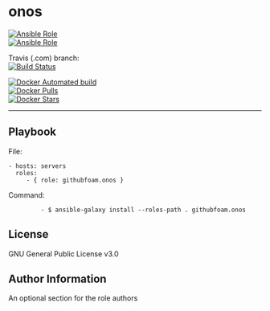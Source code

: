 onos
=========

[![Ansible Role](https://img.shields.io/ansible/role/d/32881.svg?style=plastic)](https://galaxy.ansible.com/githubfoam/onos)  
[![Ansible Role](https://img.shields.io/ansible/role/32881.svg)](https://galaxy.ansible.com/githubfoam/onos)   

Travis (.com) branch:  
[![Build Status](https://travis-ci.com/githubfoam/ansible-role-onos.svg?branch=badges)](https://travis-ci.com/githubfoam/ansible-role-onos)  

[![Docker Automated build](https://img.shields.io/docker/automated/dockerfoam/onos.svg?style=plastic)](https://hub.docker.com/r/dockerfoam/onos/)  
[![Docker Pulls](https://img.shields.io/docker/pulls/dockerfoam/onos.svg?style=plastic)](https://hub.docker.com/r/dockerfoam/onos/)  
[![Docker Stars](https://img.shields.io/docker/stars/dockerfoam/onos.svg?style=plastic)](https://hub.docker.com/r/dockerfoam/onos/)

----------------

Playbook
----------------


File:

    - hosts: servers
      roles:
         - { role: githubfoam.onos }

Command:

             - $ ansible-galaxy install --roles-path . githubfoam.onos


License
-------

GNU General Public License v3.0

Author Information
------------------

An optional section for the role authors
